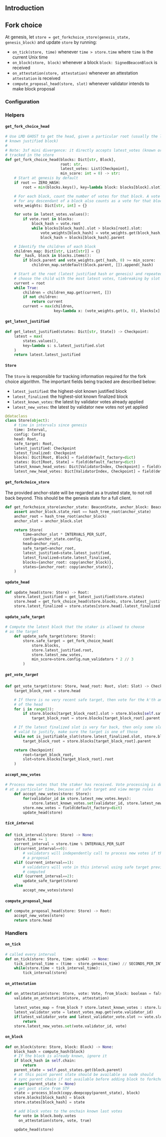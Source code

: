 

## Introduction

## Fork choice

At genesis, let `store = get_forkchoice_store(genesis_state, genesis_block)` and
update `store` by running:

- `on_tick(store, time)` whenever `time > store.time` where `time` is the
  current Unix time
- `on_block(store, block)` whenever a block `block: SignedBeaconBlock` is
  received
- `on_attestation(store, attestation)` whenever an attestation `attestation` is
  received
- `compute_proposal_head(store, slot)` whenever validator intends to make block proposal

### Configuration

### Helpers

#### `get_fork_choice_head`

```python
# Use LMD GHOST to get the head, given a particular root (usually the latest 
# known justified block)
#
# Note: 3sf mini divergence: it directly accepts latest_votes (known or new) as 
# tracked in the store
def get_fork_choice_head(blocks: Dict[str, Block],
                         root: str,
                         latest_votes: List[Checkpoint],
                         min_score: int = 0) -> str:
    # Start at genesis by default
    if root == ZERO_HASH:
        root = min(blocks.keys(), key=lambda block: blocks[block].slot)

    # For each block, count the number of votes for that block. A vote
    # for any descendant of a block also counts as a vote for that block
    vote_weights: Dict[str, int] = {}

    for vote in latest_votes.values():
        if vote.root in blocks:
            block_hash = vote.root
            while blocks[block_hash].slot > blocks[root].slot:
                vote_weights[block_hash] = vote_weights.get(block_hash, 0) + 1
                block_hash = blocks[block_hash].parent

    # Identify the children of each block
    children_map: Dict[str, List[str]] = {}
    for _hash, block in blocks.items():
        if block.parent and vote_weights.get(_hash, 0) >= min_score:
            children_map.setdefault(block.parent, []).append(_hash)

    # Start at the root (latest justified hash or genesis) and repeatedly
    # choose the child with the most latest votes, tiebreaking by slot then hash
    current = root
    while True:
        children = children_map.get(current, [])
        if not children:
            return current
        current = max(children,
                      key=lambda x: (vote_weights.get(x, 0), blocks[x].slot, x))
```

#### `get_latest_justified`

```python
def get_latest_justified(states: Dict[str, State]) -> Checkpoint:
    latest = max(
        states.values(),
        key=lambda s: s.latest_justified.slot
    )
    return latest.latest_justified
```


#### `Store`

The `Store` is responsible for tracking information required for the fork choice
algorithm. The important fields being tracked are described below:

- `latest_justified`: the highest-slot known justified block
- `latest_finalized`: the highest-slot known finalized block
- `latest_known_votes`: the latest by validator votes already applied
- `latest_new_votes`: the latest by validator new votes not yet applied

```python
@dataclass
class Store(object):
    # time in intervals since genesis
    time: Interval,
    config: Config
    head: Root,
    safe_target: Root,
    latest_justified: Checkpoint
    latest_finalized: Checkpoint
    blocks: Dict[Root, Block] = field(default_factory=dict)
    states: Dict[Root, State] = field(default_factory=dict)
    latest_known_head_votes: Dict[ValidatorIndex, Checkpoint] = field(default_factory=dict)
    latest_new_head_votes: Dict[ValidatorIndex, Checkpoint] = field(default_factory=dict)
```

#### `get_forkchoice_store`

The provided anchor-state will be regarded as a trusted state, to not roll back
beyond. This should be the genesis state for a full client.

```python
def get_forkchoice_store(anchor_state: BeaconState, anchor_block: BeaconBlock) -> Store:
    assert anchor_block.state_root == hash_tree_root(anchor_state)
    anchor_root = hash_tree_root(anchor_block)
    anchor_slot = anchor_block.slot

    return Store(
        time=anchor_slot * INTERVALS_PER_SLOT,
        config=anchor_state.config,
        head=anchor_root,
        safe_target=anchor_root,
        latest_justified=state.latest_justified,
        latest_finalized=state.latest_finalized,
        blocks={anchor_root: copy(anchor_block)},
        states={anchor_root: copy(anchor_state)},
    )
```


#### `update_head`

```python
def update_head(store: Store) -> Root:
    store.latest_justified = get_latest_justified(store.states)
    store.head = get_fork_choice_head(store.blocks, store.latest_justified.root, store.latest_known_votes)
    store.latest_finalized = store.states[store.head].latest_finalized
```

#### `update_safe_target`

```python
# Compute the latest block that the staker is allowed to choose
# as the target
    def update_safe_target(store: Store):
        store.safe_target = get_fork_choice_head(
            store.blocks,
            store.latest_justified.root,
            store.latest_new_votes,
            min_score=store.config.num_validators * 2 // 3
        )
```

##### `get_vote_target`
```python
def get_vote_target(store: Store, head_root: Root, slot: Slot) -> Checkpoint:
    target_block_root = store.head

    # If there is no very recent safe target, then vote for the k'th ancestor
    # of the head
    for i in range(3):
        if store.blocks[target_block_root].slot > store.blocks[self.safe_target].slot:
            target_block_root = store.blocks[target_block_root].parent

    # If the latest finalized slot is very far back, then only some slots are
    # valid to justify, make sure the target is one of those
    while not is_justifiable_slot(store.latest_finalized.slot, store.blocks[target_block_root].slot):
        target_block_root = store.blocks[target_block_root].parent

    return Checkpoint(
        root=target_block_root,
        slot=store.blocks[target_block_root].root
    )
```


#### `accept_new_votes`

```python
# Process new votes that the staker has received. Vote processing is done
# at a particular time, because of safe target and view merge rules
    def accept_new_votes(store: Store):
        for(validator_id in store.latest_new_votes.keys):
            store.latest_known_votes.set(validator_id, store.latest_new_votes[validator_id])
        store.new_votes = field(default_factory=dict)
        update_head(store)
```

##### `tick_interval`
```python
def tick_interval(store: Store) -> None:
    store.time += 1
    current_interval = store.time % INTERVALS_PER_SLOT
    if(current_interval==0):
        # validators will independently call to process new votes if there is
        # a proposal
    elif (current_interval==1):
        # validators will vote in this interval using safe target previously
        # computed
    elif (current_interval==2):
        update_safe_target(store)
    else
        accept_new_votes(store)
```



#### `compute_proposal_head`
```python
def compute_proposal_head(store: Store) -> Root:
    accept_new_votes(store)
    return store.head
```

### Handlers


#### `on_tick`

```python
# called every interval
def on_tick(store: Store, time: uin64) -> None:
    tick_interval_time = (time - store.genesis_time) // SECONDS_PER_INTERVAL
    while(store.time < tick_interval_time):
        tick_interval(store)
```

#### `on_attestation`

```python
def on_attestation(store: Store, vote: Vote, from_block: boolean = false) -> None:
    validate_on_attestation(store, attestation)
    
    latest_votes_map = from_block ? store.latest_known_votes : store.latest_new_votes
    latest_validator_vote = latest_votes_map.get(vote.validator_id)
    if(latest_validator_vote and latest_validator_vote.slot >= vote.slot):
        return
    store.latest_new_votes.set(vote.validator_id, vote)
```

#### `on_block`

```python
def on_block(store: Store, block: Block) -> None:
    block_hash = compute_hash(block)
    # If the block is already known, ignore it
    if block_hash in self.chain:
        return
    parent_state = self.post_states.get(block.parent)
    # at this point parent state should be available so node should
    # sync parent chain if not available before adding block to forkchoice
    assert(parent_state != None)
    # get post state from STF
    state = process_block(copy.deepcopy(parent_state), block)
    store.blocks[block_hash] = block
    store.states[block_hash] = state

    # add block votes to the onchain known last votes
    for vote in block.body.votes
      on_attestation(store, vote, true)

    update_head(store)
```